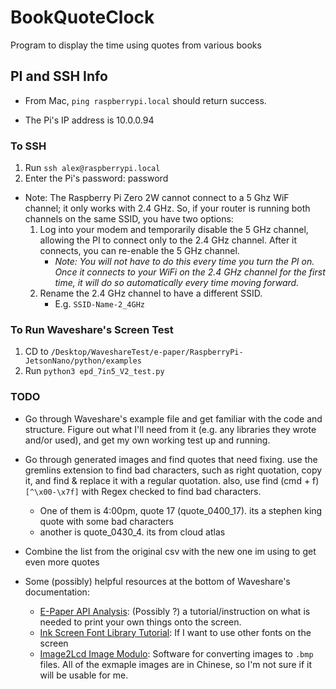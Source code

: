 # BookQuoteClock

Program to display the time using quotes from various books

## PI and SSH Info

- From Mac, `ping raspberrypi.local` should return success.

- The Pi's IP address is 10.0.0.94

### To SSH

1. Run `ssh alex@raspberrypi.local`
2. Enter the Pi's password: password

- Note: The Raspberry Pi Zero 2W cannot connect to a 5 Ghz WiF channel; it only works with 2.4 GHz. So, if your router is running both channels on the same SSID, you have two options:
    1. Log into your modem and temporarily disable the 5 GHz channel, allowing the PI to connect only to the 2.4 GHz channel. After it connects, you can re-enable the 5 GHz channel.
        - *Note: You will not have to do this every time you turn the PI on. Once it connects to your WiFi on the 2.4 GHz channel for the first time, it will do so automatically every time moving forward.*
    2. Rename the 2.4 GHz channel to have a different SSID.
        - E.g. `SSID-Name-2_4GHz`

### To Run Waveshare's Screen Test

1. CD to `/Desktop/WaveshareTest/e-paper/RaspberryPi-JetsonNano/python/examples`
2. Run `python3 epd_7in5_V2_test.py`

### TODO

- Go through Waveshare's example file and get familiar with the code and structure. Figure out what I'll need from it (e.g. any libraries they wrote and/or used), and get my own working test up and running.
- Go through generated images and find quotes that need fixing. use the gremlins extension to find bad characters, such as right quotation, copy it, and find & replace it with a regular quotation. also, use find (cmd + f) `[^\x00-\x7f]` with Regex checked to find bad characters. 
    - One of them is 4:00pm, quote 17 (quote_0400_17). its a stephen king quote with some bad characters
    - another is quote_0430_4. its from cloud atlas
- Combine the list from the original csv with the new one im using to get even more quotes

- Some (possibly) helpful resources at the bottom of Waveshare's documentation:
    - [E-Paper API Analysis](https://www.waveshare.com/wiki/E-Paper_API_Analysis): (Possibly ?) a tutorial/instruction on what is needed to print your own things onto the screen.
    -  [Ink Screen Font Library Tutorial](https://www.waveshare.com/wiki/Ink_Screen_Font_Library_Tutorial): If I want to use other fonts on the screen
    - [Image2Lcd Image Modulo](https://www.waveshare.com/wiki/Image2Lcd_Image_Modulo): Software for converting images to `.bmp` files. All of the exmaple images are in Chinese, so I'm not sure if it will be usable for me.
